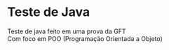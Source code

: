 # Teste de Java  <br>
Teste de java feito em uma prova da GFT<br>
Com foco em POO (Programação Orientada a Objeto)

